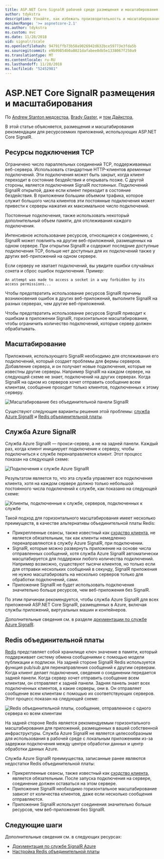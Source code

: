 ```yaml
---
title: ASP.NET Core SignalR рабочей среде размещения и масштабирования
author: tdykstra
description: Узнайте, как избежать производительность и масштабирование проблем в приложениях, использующих ASP.NET Core SignalR.
monikerRange: '>= aspnetcore-2.1'
ms.author: tdykstra
ms.custom: mvc
ms.date: 11/28/2018
uid: signalr/scale
ms.openlocfilehash: 94791ffb73b58a9026942d632bce59773e3fda5b
ms.sourcegitcommit: e9b99854b0a8021dafabee0db5e1338067f250a9
ms.translationtype: MT
ms.contentlocale: ru-RU
ms.lasthandoff: 11/28/2018
ms.locfileid: "52452981"
---
```

# <a name="aspnet-core-signalr-hosting-and-scaling"></a>ASP.NET Core SignalR размещения и масштабирования

По [Andrew Stanton медсестра](https://twitter.com/anurse), [Brady Gaster](https://twitter.com/bradygaster), и [том Дайкстра](https://github.com/tdykstra),

В этой статье объясняется, размещения и масштабирования рекомендации для ресурсоемких приложений, использующих ASP.NET Core SignalR.

## <a name="tcp-connection-resources"></a>Ресурсы подключения TCP

Ограничено число параллельных соединений TCP, поддерживаемых веб-сервера. Использовать стандартные HTTP-клиентов *временные* подключений. Эти подключения может быть закрыт, когда клиент переходит в состояние бездействия и открывать позже. С другой стороны, является подключения SignalR *постоянных*. Подключений SignalR открытой, даже если клиент переходит в состояние бездействия. В приложении большим объемом трафика, которое служит большого числа клиентов эти постоянные подключения может привести к серверы нажатия их максимальное число подключений.

Постоянные подключения, также использовать некоторый дополнительный объем памяти, для отслеживания каждого подключения.

Интенсивное использование ресурсов, относящиеся к соединению, с SignalR может повлиять на другие веб-приложений, размещенных на одном сервере. При открытии SignalR и содержит последние доступные подключения TCP, больше нет доступных для их подключений также у других веб-приложений на одном сервере.

Если серверу не хватает подключений, вы увидите ошибки случайных сокета и сброс ошибок подключения. Пример:

```
An attempt was made to access a socket in a way forbidden by its access permissions...
```

Чтобы предотвратить использование ресурсов SignalR причины возникновения ошибок в других веб-приложений, выполните SignalR на разных серверах, чем другие веб-приложений.

Чтобы предотвратить использование ресурсов SignalR приводит к ошибкам в приложении SignalR, горизонтальное масштабирование, чтобы ограничить количество подключений, которые сервер должен обрабатывать.

## <a name="scale-out"></a>Масштабирование

Приложения, использующего SignalR необходимо для отслеживания его подключений, который создает проблемы для фермы серверов. Добавление сервера, и он получает новые подключения, которые не известны другие серверы. Например SignalR на каждом сервере, на следующей схеме не знает, подключений на других серверах. Когда SignalR на одном из серверов хочет отправить сообщение всем клиентам, сообщение проходит только клиентов, подключенных к этому серверу.

![Масштабирование без объединительной панели SignalR](scale/_static/scale-no-backplane.png)

Существуют следующие варианты решения этой проблемы: [служба Azure SignalR](#azure-signalr-service) и [Redis объединительной платы](#redis-backplane).

## <a name="azure-signalr-service"></a>Служба Azure SignalR

Служба Azure SignalR — прокси-сервер, а не на задней панели. Каждый раз, когда клиент инициирует подключение к серверу, чтобы подключиться к службе перенаправляется клиент. Этот процесс показан на следующей схеме:

![Подключения к службе Azure SignalR](scale/_static/azure-signalr-service-one-connection.png)

Результатом является то, что эта служба управляет все подключения клиента, хотя на каждом сервере должно только небольшой постоянного числа подключений к службе, как показано на следующей схеме:

![Клиенты, подключенные к службе, серверов, подключенных к службе](scale/_static/azure-signalr-service-multiple-connections.png)

Такой подход для горизонтального масштабирования имеет несколько преимуществ, в качестве альтернативы объединительной платы Redis:

* Прикрепленные сеансы, также известный как [сходство клиента](/iis/extensions/configuring-application-request-routing-arr/http-load-balancing-using-application-request-routing#step-3---configure-client-affinity), не является обязательным, так как клиенты немедленно перенаправляются в службу Azure SignalR, при подключении.
* SignalR, которые можно развернуть приложение на основе числа отправленных сообщений, хотя служба Azure SignalR автоматически масштабируется для поддержки любого количества подключений. Например возможно, существуют тысячи клиентов, но только если для отправки нескольких сообщений в секунду, SignalR приложения не нужно масштабировать на несколько серверов только для обработки подключений, сами.
* Приложение SignalR не будет использовать подключения значительно больше ресурсов, чем веб-приложения без SignalR.

По этим причинам рекомендуется, чтобы служба Azure SignalR для всех приложений ASP.NET Core SignalR, размещенных в Azure, включая службы приложений, виртуальных машин и контейнеров.

Дополнительные сведения см. в разделе [документации по службе Azure SignalR](/azure/azure-signalr/signalr-overview).

## <a name="redis-backplane"></a>Redis объединительной платы

[Redis](https://redis.io/) представляет собой хранилище ключ значение в памяти, который поддерживает систему обмена сообщениями с помощью модели публикации и подписки. На задней стороне SignalR Redis используется функция pub/sub для перенаправления сообщений к другим серверам. Когда клиент делает подключения, сведения о соединении передается задней панели. Когда сервер хочет отправить сообщение всем клиентам, он отправляет к задней панели. Задняя панель знает всех подключенных клиентов, а какие серверы, они в. Он отправляет сообщение всем клиентам с помощью их соответствующих серверов. Этот процесс показан на следующей схеме:

![Redis объединительной платы, сообщение, отправленное с одного сервера ко всем клиентам](scale/_static/redis-backplane.png)

На задней стороне Redis является рекомендуемым горизонтального масштабирования для приложений, размещенных в вашей собственной инфраструктуры. Служба Azure SignalR не является целесообразным для использования в рабочей среде с локальным приложениям из-за задержки подключения между центре обработки данных и центр обработки данных Azure.

Служба Azure SignalR преимущества, записанные ранее являются недостатки Redis объединительной платы:

* Прикрепленные сеансы, также известный как [сходство клиента](/iis/extensions/configuring-application-request-routing-arr/http-load-balancing-using-application-request-routing#step-3---configure-client-affinity), является обязательным. После запуска подключения на сервере, соединение должен оставаться на этом сервере.
* Приложение SignalR необходимо горизонтальное масштабирование зависят от количества клиентов, даже если несколько сообщения отправляются.
* Приложение SignalR использует соединения значительно больше ресурсов, чем веб-приложения без SignalR.

## <a name="next-steps"></a>Следующие шаги

Дополнительные сведения см. в следующих ресурсах:

* [Документация по службе SignalR Azure](/azure/azure-signalr/signalr-overview)
* [Настройка Redis объединительной платы](xref:signalr/redis-backplane)
